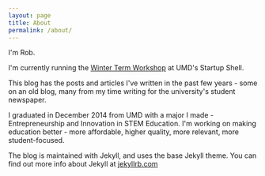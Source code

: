 ```yaml
---
layout: page
title: About
permalink: /about/
---
```


I'm Rob.

I'm currently running the [Winter Term Workshop](http://makesomething.cool) at UMD's Startup Shell. 

This blog has the posts and articles I've written in the past few years - some on an old blog, many from my time writing for the university's student newspaper. 

I graduated in December 2014 from UMD with a major I made - Entrepreneurship and Innovation in STEM Education. I'm working on making education better - more affordable, higher quality, more relevant, more student-focused. 



The blog is maintained with Jekyll, and uses the base Jekyll theme. You can find out more info about Jekyll at [jekyllrb.com](http://jekyllrb.com/)
